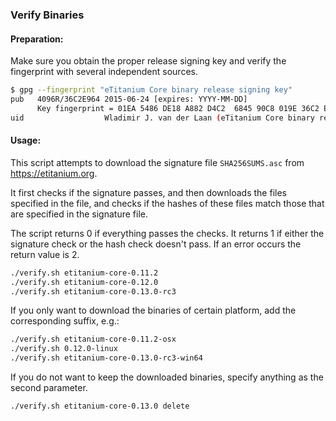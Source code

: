 ### Verify Binaries

#### Preparation:

Make sure you obtain the proper release signing key and verify the fingerprint with several independent sources.

```sh
$ gpg --fingerprint "eTitanium Core binary release signing key"
pub   4096R/36C2E964 2015-06-24 [expires: YYYY-MM-DD]
      Key fingerprint = 01EA 5486 DE18 A882 D4C2  6845 90C8 019E 36C2 E964
uid                  Wladimir J. van der Laan (eTitanium Core binary release signing key) <laanwj@gmail.com>
```

#### Usage:

This script attempts to download the signature file `SHA256SUMS.asc` from https://etitanium.org.

It first checks if the signature passes, and then downloads the files specified in the file, and checks if the hashes of these files match those that are specified in the signature file.

The script returns 0 if everything passes the checks. It returns 1 if either the signature check or the hash check doesn't pass. If an error occurs the return value is 2.


```sh
./verify.sh etitanium-core-0.11.2
./verify.sh etitanium-core-0.12.0
./verify.sh etitanium-core-0.13.0-rc3
```

If you only want to download the binaries of certain platform, add the corresponding suffix, e.g.:

```sh
./verify.sh etitanium-core-0.11.2-osx
./verify.sh 0.12.0-linux
./verify.sh etitanium-core-0.13.0-rc3-win64
```

If you do not want to keep the downloaded binaries, specify anything as the second parameter.

```sh
./verify.sh etitanium-core-0.13.0 delete
```
